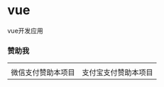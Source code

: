 # vue
vue开发应用

### 赞助我

<table text-align="center">
  <tr>
    <td>
    <img src="https://images-lz.oss-cn-hangzhou.aliyuncs.com/github-xuhan/wxxuhan.png"  alt=""/>
    </td>
    <td><img src="https://images-lz.oss-cn-hangzhou.aliyuncs.com/github-xuhan/zfbxuhan.png"  alt=""/>
    </td>
  </tr>
  <tr text-align="center">
    <td text-align="center">微信支付赞助本项目</td>
    <td text-align="center">支付宝支付赞助本项目</td>
  </tr>
</table>
